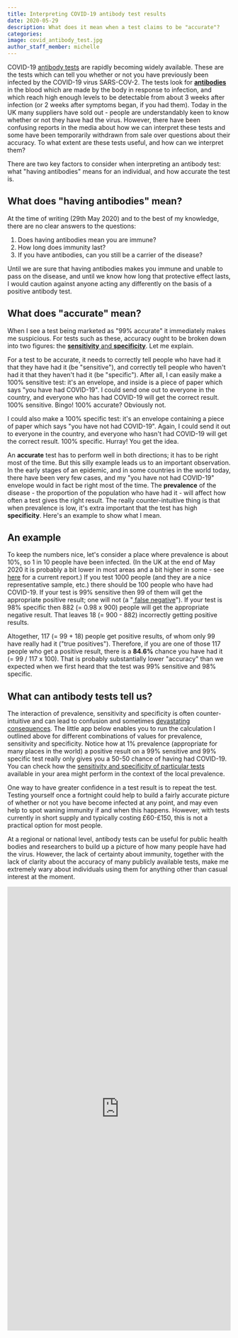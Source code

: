 ```yaml
---
title: Interpreting COVID-19 antibody test results
date: 2020-05-29
description: What does it mean when a test claims to be "accurate"?
categories:
image: covid_antibody_test.jpg
author_staff_member: michelle
---
```


COVID-19 <a href="https://en.wikipedia.org/wiki/Serology#Serological_tests" target="_blank" > antibody tests</a> are rapidly becoming widely available.
These are the tests which can tell you whether or not you have previously been infected by the COVID-19 virus SARS-COV-2.
The tests look for <a href="https://en.wikipedia.org/wiki/Antibody" target="_blank"> <b>antibodies</b></a> in the blood which are made by the body in response to infection, and which reach high enough levels to be detectable from about 3 weeks after infection (or 2 weeks after symptoms began, if you had them).
Today in the UK many suppliers have sold out - people are understandably keen to know whether or not they have had the virus.
However, there have been confusing reports in the media about how we can interpret these tests and some have been temporarily withdrawn from sale over questions about their accuracy.
To what extent are these tests useful, and how can we interpret them?

There are two key factors to consider when interpreting an antibody test: what "having antibodies" means for an individual, and how accurate the test is.

## What does "having antibodies" mean?

At the time of writing (29th May 2020) and to the best of my knowledge, there are no clear answers to the questions:
1. Does having antibodies mean you are immune?
2. How long does immunity last?
3. If you have antibodies, can you still be a carrier of the disease?

Until we are sure that having antibodies makes you immune and unable to pass on the disease, and until we know how long that protective effect lasts, I would caution against anyone acting any differently on the basis of a positive antibody test.

## What does "accurate" mean?

When I see a test being marketed as "99% accurate" it immediately makes me suspicious.
For tests such as these, accuracy ought to be broken down into two figures: the <a href="https://en.wikipedia.org/wiki/Sensitivity_and_specificity" target="_blank" > <b>sensitivity</b> and <b>specificity</b></a>.
Let me explain.

For a test to be accurate, it needs to correctly tell people who have had it that they have had it (be "sensitive"), and correctly tell people who haven't had it that they haven't had it (be "specific").
After all, I can easily make a 100% sensitive test: it's an envelope, and inside is a piece of paper which says "you have had COVID-19".
I could send one out to everyone in the country, and everyone who has had COVID-19 will get the correct result.
100% sensitive. Bingo! 100% accurate? Obviously not.

I could also make a 100% specific test: it's an envelope containing a piece of paper which says "you have not had COVID-19".
Again, I could send it out to everyone in the country, and everyone who hasn't had COVID-19 will get the correct result.
100% specific. Hurray! You get the idea.

An <b>accurate</b> test has to perform well in both directions; it has to be right most of the time.
But this silly example leads us to an important observation.
In the early stages of an epidemic, and in some countries in the world today, there have been very few cases, and my "you have not had COVID-19" envelope would in fact be right most of the time.
The <b>prevalence</b> of the disease - the proportion of the population who have had it - will affect how often a test gives the right result.
The really counter-intuitive thing is that when prevalence is low, it's extra important that the test has high <b>specificity</b>.
Here's an example to show what I mean.

## An example

To keep the numbers nice, let's consider a place where prevalence is about 10%, so 1 in 10 people have been infected. (In the UK at the end of May 2020 it is probably a bit lower in most areas and a bit higher in some - see <a href="https://www.gov.uk/government/publications/national-covid-19-surveillance-reports/sero-surveillance-of-covid-19" target="_blank"> here</a> for a current report.)
If you test 1000 people (and they are a nice representative sample, etc.) there should be 100 people who have had COVID-19.
If your test is 99% sensitive then 99 of them will get the appropriate positive result; one will not (a "<a href="https://en.wikipedia.org/wiki/False_positives_and_false_negatives" target="_blank" > false negative</a>").
If your test is 98% specific then 882 (= 0.98 x 900) people will get the appropriate negative result.
That leaves 18 (= 900 - 882) incorrectly getting positive results.

Altogether, 117 (= 99 + 18) people get positive results, of whom only 99 have really had it ("true positives").
Therefore, if you are one of those 117 people who get a positive result, there is a <b>84.6%</b> chance you have had it (= 99 / 117 x 100).
That is probably substantially lower "accuracy" than we expected when we first heard that the test was 99% sensitive and 98% specific.

## What can antibody tests tell us?

The interaction of prevalence, sensitivity and specificity is often counter-intuitive and can lead to confusion and sometimes <a href="https://doi.org/10.1080/09540120701867206" target="_blank"> devastating consequences</a>.
The little app below enables you to run the calculation I outlined above for different combinations of values for prevalence, sensitivity and specificity.
Notice how at 1% prevalence (appropriate for many places in the world) a positive result on a 99% sensitive and 99% specific test really only gives you a 50-50 chance of having had COVID-19.
You can check how the <a href="https://www.fda.gov/medical-devices/emergency-situations-medical-devices/eua-authorized-serology-test-performance" target="_blank"> sensitivity and specificity of particular tests</a> available in your area might perform in the context of the local prevalence.

One way to have greater confidence in a test result is to repeat the test.
Testing yourself once a fortnight could help to build a fairly accurate picture of whether or not you have become infected at any point, and may even help to spot waning immunity if and when this happens.
However, with tests currently in short supply and typically costing £60-£150, this is not a practical option for most people.

At a regional or national level, antibody tests can be useful for public health bodies and researchers to build up a picture of how many people have had the virus.
However, the lack of certainty about immunity, together with the lack of clarity about the accuracy of many publicly available tests, make me extremely wary about individuals using them for anything other than casual interest at the moment.


<html>
<head><title>Shiny App Iframe</title></head>
<body>
<iframe id="interpreting_antibody_tests" src="https://mkendall.shinyapps.io/interpreting_covid19_antibody_test_results/?_ga=2.255624129.850956528.1590657787-1388260547.1582025294" style="border: none; width: 100%; height: 1000px" frameborder="0"></iframe>
</body>
</html>
